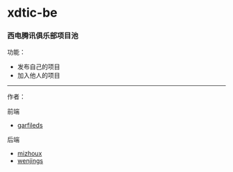 # xdtic-be

### 西电腾讯俱乐部项目池

功能：
* 发布自己的项目
* 加入他人的项目

------

作者：

前端
* [garfileds](https://github.com/garfileds)

后端
* [mizhoux](https://github.com/mizhoux)
* [wenjings](https://github.com/wenjings)
